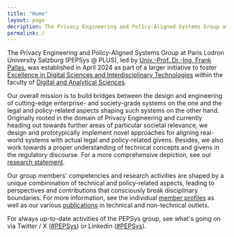 ```yaml
---
title: "Home"
layout: page
decription: The Privacy Engineering and Policy-Aligned Systems Group at Paris Lodron University Salzburg (PEPSys @ PLUS), led by Prof. Frank Pallas, is doing interdisciplinary research in the techno-legal domain. We have expertise in aligning real-world systems with GDPR and alike privacy regulations. Beyond that, we design and prototypically implement novel approaches for aligning real-world systems with actual legal and policy-related givens.
permalink: /
---
```


The Privacy Engineering and Policy-Aligned Systems Group at Paris Lodron University Salzburg (PEPSys @ PLUS), led by [Univ.-Prof. Dr.-Ing. Frank Pallas](/team/fp), was established in April 2024 as part of a larger initiative to foster [Excellence in Digital Sciences and Interdisciplinary Technologies](https://www.plus.ac.at/digitale-und-analytische-wissenschaften/fachbereiche-einrichtungen/einrichtungen/exdigit/) within the faculty of [Digital and Analytical Sciences](https://www.plus.ac.at/digitale-und-analytische-wissenschaften/).

Our overall mission is to build bridges between the design and engineering of cutting-edge enterprise- and society-grade systems on the one and the legal and policy-related aspects shaping such systems on the other hand. Originally rooted in the domain of Privacy Engineering and currently heading out towards further areas of particular societal relevance, we design and prototypically implement novel approaches for aligning real-world systems with actual legal and policy-related givens. Besides, we also work towards a proper understanding of technical concepts and givens in the regulatory discourse. For a more comprehensive depiction, see our [research statement](/research).

Our group members' competencies and research activities are shaped by a unique combinination of technical and policy-related aspects, leading to perspectives and contributions that consciously break disciplinary boundaries. For more information, see the individual [member profiles](/team) as well as our various [publications](publications) in technical and non-technical outlets. 

For always up-to-date activities of the PEPSys group, see what's going on via Twitter / X ([#PEPSys](https://twitter.com/hashtag/PEPSys?f=live)) or Linkedin ([#PEPSys](https://www.linkedin.com/feed/hashtag/?keywords=pepsys)).

